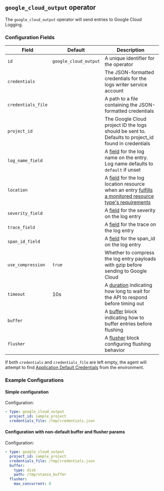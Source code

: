 ## `google_cloud_output` operator

The `google_cloud_output` operator will send entries to Google Cloud Logging.

### Configuration Fields

| Field              | Default               | Description                                                                                                |
| ---                | ---                   | ---                                                                                                        |
| `id`               | `google_cloud_output` | A unique identifier for the operator                                                                       |
| `credentials`      |                       | The JSON-formatted credentials for the logs writer service account                                         |
| `credentials_file` |                       | A path to a file containing the JSON-formatted credentials                                                 |
| `project_id`       |                       | The Google Cloud project ID the logs should be sent to. Defaults to project_id found in credentials        |
| `log_name_field`   |                       | A [field](/docs/types/field.md) for the log name on the entry. Log name defaults to `default` if unset     |
| `location`         |                       | A [field](/docs/types/field.md) for the log location resource when an entry [fulfills a monitored resource type's requirements](https://cloud.google.com/logging/docs/api/v2/resource-list#resource-types) |
| `severity_field`   |                       | A [field](/docs/types/field.md) for the severity on the log entry                                          |
| `trace_field`      |                       | A [field](/docs/types/field.md) for the trace on the log entry                                             |
| `span_id_field`    |                       | A [field](/docs/types/field.md) for the span_id on the log entry                                           |
| `use_compression`  | `true`                | Whether to compress the log entry payloads with gzip before sending to Google Cloud                        |
| `timeout`          | 10s                   | A [duration](/docs/types/duration.md) indicating how long to wait for the API to respond before timing out |
| `buffer`           |                       | A [buffer](/docs/types/buffer.md) block indicating how to buffer entries before flushing                   |
| `flusher`          |                       | A [flusher](/docs/types/flusher.md) block configuring flushing behavior                                    |

If both `credentials` and `credentials_file` are left empty, the agent will attempt to find
[Application Default Credentials](https://cloud.google.com/docs/authentication/production) from the environment.

### Example Configurations

#### Simple configuration

Configuration:
```yaml
- type: google_cloud_output
  project_id: sample_project
  credentials_file: /tmp/credentials.json
```

#### Configuration with non-default buffer and flusher params

Configuration:
```yaml
- type: google_cloud_output
  project_id: sample_project
  credentials_file: /tmp/credentials.json
  buffer:
    type: disk
    path: /tmp/stanza_buffer
  flusher:
    max_concurrent: 8
```
